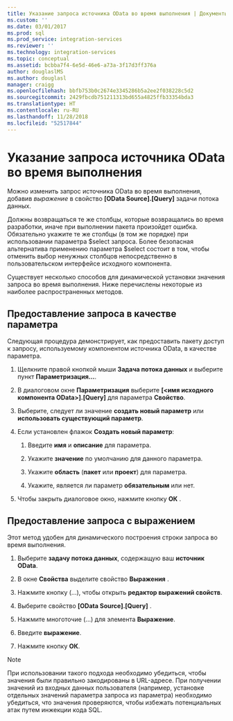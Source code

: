 ```yaml
---
title: Указание запроса источника OData во время выполнения | Документы Майкрософт
ms.custom: ''
ms.date: 03/01/2017
ms.prod: sql
ms.prod_service: integration-services
ms.reviewer: ''
ms.technology: integration-services
ms.topic: conceptual
ms.assetid: bcbba7f4-6e5d-46e6-a73a-3f17d3ff376a
author: douglaslMS
ms.author: douglasl
manager: craigg
ms.openlocfilehash: bbfb753b0c2674e3345286b5a2ee2f038228c5d2
ms.sourcegitcommit: 2429fbcdb751211313bd655a4825ffb33354bda3
ms.translationtype: HT
ms.contentlocale: ru-RU
ms.lasthandoff: 11/28/2018
ms.locfileid: "52517844"
---
```

# <a name="provide-an-odata-source-query-at-runtime"></a>Указание запроса источника OData во время выполнения
 Можно изменить запрос источника OData во время выполнения, добавив *выражение* в свойство **[OData Source].[Query]** задачи потока данных.  
  
 Должны возвращаться те же столбцы, которые возвращались во время разработки, иначе при выполнении пакета произойдет ошибка. Обязательно укажите те же столбцы (в том же порядке) при использовании параметра $select запроса. Более безопасная альтернатива применению параметра $select состоит в том, чтобы отменить выбор ненужных столбцов непосредственно в пользовательском интерфейсе исходного компонента.  
  
 Существует несколько способов для динамической установки значения запроса во время выполнения. Ниже перечислены некоторые из наиболее распространенных методов.  
  
## <a name="provide-the-query-as-a-parameter"></a>Предоставление запроса в качестве параметра  
 Следующая процедура демонстрирует, как предоставить пакету доступ к запросу, используемому компонентом источника OData, в качестве параметра.  
  
1.  Щелкните правой кнопкой мыши **Задача потока данных** и выберите пункт **Параметризация…**.  
  
2.  В диалоговом окне **Параметризация** выберите **[\<имя исходного компонента OData>].[Query]** для параметра **Свойство**.  
  
3.  Выберите, следует ли значение **создать новый параметр** или **использовать существующий параметр**.  
  
4.  Если установлен флажок **Создать новый параметр**:  
  
    1.  Введите **имя** и **описание** для параметра.  
  
    2.  Укажите **значение** по умолчанию для данного параметра.  
  
    3.  Укажите **область** (**пакет** или **проект**) для параметра.  
  
    4.  Укажите, является ли параметр **обязательным** или нет.  
  
5.  Чтобы закрыть диалоговое окно, нажмите кнопку **ОК** .  
  
## <a name="provide-the-query-with-an-expression"></a>Предоставление запроса с выражением
 Этот метод удобен для динамического построения строки запроса во время выполнения.
  
1.  Выберите **задачу потока данных**, содержащую ваш **источник OData**.  
  
2.  В окне **Свойства** выделите свойство **Выражения** .  
  
3.  Нажмите кнопку (…), чтобы открыть **редактор выражений свойств**.  
  
4.  Выберите свойство **[OData Source].[Query]** .  
  
5.  Нажмите многоточие (...) для элемента **Выражение**.  
  
6.  Введите **выражение**.  
  
7.  Нажмите кнопку **ОК**.  
  
> [!NOTE]  
> При использовании такого подхода необходимо убедиться, чтобы значения были правильно закодированы в URL-адресе. При получении значений из входных данных пользователя (например, установке отдельных значений параметра запроса из параметра) необходимо убедиться, что значения проверяются, чтобы избежать потенциальных атак путем инжекции кода SQL.  
  
  
